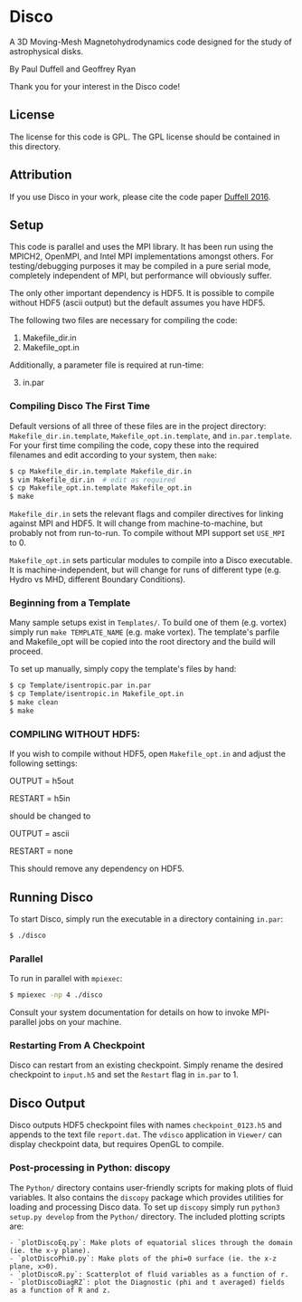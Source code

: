 # Disco
A 3D Moving-Mesh Magnetohydrodynamics code designed for the study of astrophysical disks.

By Paul Duffell and Geoffrey Ryan

Thank you for your interest in the Disco code!

## License

The license for this code is GPL.  The GPL license should be contained in this directory.

## Attribution

If you use Disco in your work, please cite the code paper [Duffell 2016](https://ui.adsabs.harvard.edu/abs/2016ApJS..226....2D/abstract).

## Setup

This code is parallel and uses the MPI library. It has been run using the MPICH2, OpenMPI, and Intel MPI implementations amongst others. For testing/debugging purposes it may be compiled in a pure serial mode, completely independent of MPI, but performance will obviously suffer.

The only other important dependency is HDF5.  It is possible to compile without HDF5 (ascii output) but the default assumes you have HDF5.

The following two files are necessary for compiling the code:

1) Makefile_dir.in
2) Makefile_opt.in

Additionally, a parameter file is required at run-time:

3) in.par

### Compiling Disco The First Time

Default versions of all three of these files are in the project directory: `Makefile_dir.in.template`, `Makefile_opt.in.template`, and `in.par.template`. For your first time compiling the code, copy these into the required filenames and edit according to your system, then `make`:

```bash
$ cp Makefile_dir.in.template Makefile_dir.in
$ vim Makefile_dir.in  # edit as required
$ cp Makefile_opt.in.template Makefile_opt.in
$ make
```

`Makefile_dir.in` sets the relevant flags and compiler directives for linking against MPI and HDF5. It will change from machine-to-machine, but probably not from run-to-run. To compile without MPI support set `USE_MPI` to 0.

`Makefile_opt.in` sets particular modules to compile into a Disco executable.  It is machine-independent, but will change for runs of different type (e.g. Hydro vs MHD, different Boundary Conditions).

### Beginning from a Template

Many sample setups exist in `Templates/`.  To build one of them (e.g. vortex) simply run `make TEMPLATE_NAME` (e.g. make vortex).  The template's parfile and Makefile_opt will be copied into the root directory and the build will proceed.

To set up manually, simply copy the template's files by hand:
```bash
$ cp Template/isentropic.par in.par
$ cp Template/isentropic.in Makefile_opt.in
$ make clean
$ make
```

### COMPILING WITHOUT HDF5:

If you wish to compile without HDF5, open `Makefile_opt.in` and adjust the following settings:

OUTPUT   = h5out

RESTART  = h5in 

should be changed to 

OUTPUT   = ascii

RESTART  = none

This should remove any dependency on HDF5.

## Running Disco

To start Disco, simply run the executable in a directory containing `in.par`:

```bash
$ ./disco
```

### Parallel
To run in parallel with `mpiexec`:

```bash
$ mpiexec -np 4 ./disco
```

Consult your system documentation for details on how to invoke MPI-parallel jobs on your machine.

### Restarting From A Checkpoint

Disco can restart from an existing checkpoint.  Simply rename the desired checkpoint to `input.h5` and set the `Restart` flag in `in.par` to 1.

## Disco Output

Disco outputs HDF5 checkpoint files with names `checkpoint_0123.h5` and appends to the text file `report.dat`.  The `vdisco` application in `Viewer/` can display checkpoint data, but requires OpenGL to compile.

### Post-processing in Python: discopy

The `Python/` directory contains user-friendly scripts for making plots of fluid variables.  It also contains the `discopy` package which provides utilities for loading and processing Disco data.  To set up `discopy` simply run `python3 setup.py develop` from the `Python/` directory.  The included plotting scripts are:

    - `plotDiscoEq.py`: Make plots of equatorial slices through the domain (ie. the x-y plane).
    - `plotDiscoPhi0.py`: Make plots of the phi=0 surface (ie. the x-z plane, x>0).
    - `plotDiscoR.py`: Scatterplot of fluid variables as a function of r.
    - `plotDiscoDiagRZ`: plot the Diagnostic (phi and t averaged) fields as a function of R and z.
